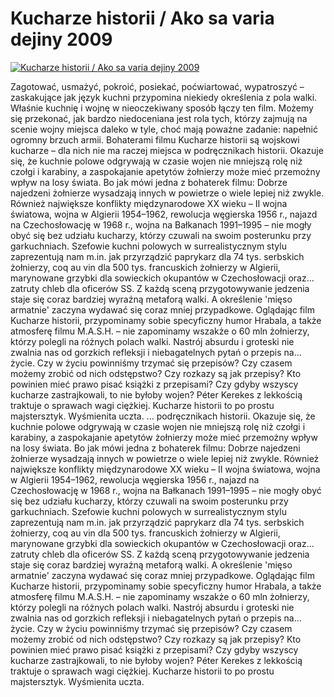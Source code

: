 Kucharze historii / Ako sa varia dejiny 2009 
=============
[![Kucharze historii / Ako sa varia dejiny 2009 ](http://vidos.pl/images/player.gif)](http://vidos.pl/kucharze-historii-ako-sa-varia-dejiny-2009)

 Zagotować, usmażyć, pokroić, posiekać, poćwiartować, wypatroszyć – zaskakujące jak język kuchni przypomina niekiedy określenia z pola walki. Właśnie kuchnię i wojnę w nieoczekiwany sposób łączy ten film. Możemy się przekonać, jak bardzo niedoceniana jest rola tych, którzy zajmują na scenie wojny miejsca daleko w tyle, choć mają poważne zadanie: napełnić ogromny brzuch armii. Bohaterami filmu Kucharze historii są wojskowi kucharze – dla nich nie ma raczej miejsca w podręcznikach historii. Okazuje się, że kuchnie polowe odgrywają w czasie wojen nie mniejszą rolę niż czołgi i karabiny, a zaspokajanie apetytów żołnierzy może mieć przemożny wpływ na losy świata. Bo jak mówi jedna z bohaterek filmu: Dobrze najedzeni żołnierze wysadzają innych w powietrze o wiele lepiej niż zwykle. Również największe konflikty międzynarodowe XX wieku – II wojna światowa, wojna w Algierii 1954–1962, rewolucja węgierska 1956 r., najazd na Czechosłowację w 1968 r., wojna na Bałkanach 1991–1995 – nie mogły obyć się bez udziału kucharzy, którzy czuwali na swoim posterunku przy garkuchniach. Szefowie kuchni polowych w surrealistycznym stylu zaprezentują nam m.in. jak przyrządzić paprykarz dla 74 tys. serbskich żołnierzy, coq au vin dla 500 tys. francuskich żołnierzy w Algierii, marynowane grzybki dla sowieckich okupantów w Czechosłowacji oraz… zatruty chleb dla oficerów SS. Z każdą sceną przygotowywanie jedzenia staje się coraz bardziej wyraźną metaforą walki. A określenie 'mięso armatnie' zaczyna wydawać się coraz mniej przypadkowe. Oglądając film Kucharze historii, przypominamy sobie specyficzny humor Hrabala, a także atmosferę filmu M.A.S.H. – nie zapominamy wszakże o 60 mln żołnierzy, którzy polegli na różnych polach walki. Nastrój absurdu i groteski nie zwalnia nas od gorzkich refleksji i niebagatelnych pytań o przepis na… życie. Czy w życiu powinniśmy trzymać się przepisów? Czy czasem możemy zrobić od nich odstępstwo? Czy rozkazy są jak przepisy? Kto powinien mieć prawo pisać książki z przepisami? Czy gdyby wszyscy kucharze zastrajkowali, to nie byłoby wojen? Péter Kerekes z lekkością traktuje o sprawach wagi ciężkiej. Kucharze historii to po prostu majstersztyk. Wyśmienita uczta.  ... podręcznikach historii. Okazuje się, że kuchnie polowe odgrywają w czasie wojen nie mniejszą rolę niż czołgi i karabiny, a zaspokajanie apetytów żołnierzy może mieć przemożny wpływ na losy świata. Bo jak mówi jedna z bohaterek filmu: Dobrze najedzeni żołnierze wysadzają innych w powietrze o wiele lepiej niż zwykle. Również największe konflikty międzynarodowe XX wieku – II wojna światowa, wojna w Algierii 1954–1962, rewolucja węgierska 1956 r., najazd na Czechosłowację w 1968 r., wojna na Bałkanach 1991–1995 – nie mogły obyć się bez udziału kucharzy, którzy czuwali na swoim posterunku przy garkuchniach. Szefowie kuchni polowych w surrealistycznym stylu zaprezentują nam m.in. jak przyrządzić paprykarz dla 74 tys. serbskich żołnierzy, coq au vin dla 500 tys. francuskich żołnierzy w Algierii, marynowane grzybki dla sowieckich okupantów w Czechosłowacji oraz… zatruty chleb dla oficerów SS. Z każdą sceną przygotowywanie jedzenia staje się coraz bardziej wyraźną metaforą walki. A określenie 'mięso armatnie' zaczyna wydawać się coraz mniej przypadkowe. Oglądając film Kucharze historii, przypominamy sobie specyficzny humor Hrabala, a także atmosferę filmu M.A.S.H. – nie zapominamy wszakże o 60 mln żołnierzy, którzy polegli na różnych polach walki. Nastrój absurdu i groteski nie zwalnia nas od gorzkich refleksji i niebagatelnych pytań o przepis na… życie. Czy w życiu powinniśmy trzymać się przepisów? Czy czasem możemy zrobić od nich odstępstwo? Czy rozkazy są jak przepisy? Kto powinien mieć prawo pisać książki z przepisami? Czy gdyby wszyscy kucharze zastrajkowali, to nie byłoby wojen? Péter Kerekes z lekkością traktuje o sprawach wagi ciężkiej. Kucharze historii to po prostu majstersztyk. Wyśmienita uczta.
